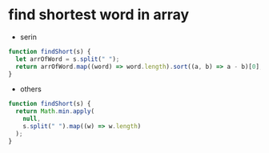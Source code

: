 # find shortest word in array

- serin

```js
function findShort(s) {
  let arrOfWord = s.split(" ");
  return arrOfWord.map((word) => word.length).sort((a, b) => a - b)[0];
}
```

- others

```js
function findShort(s) {
  return Math.min.apply(
    null,
    s.split(" ").map((w) => w.length)
  );
}
```
